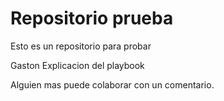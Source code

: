 # Repositorio prueba

Esto es un repositorio para probar 

Gaston Explicacion del playbook

Alguien mas puede colaborar con un comentario.
